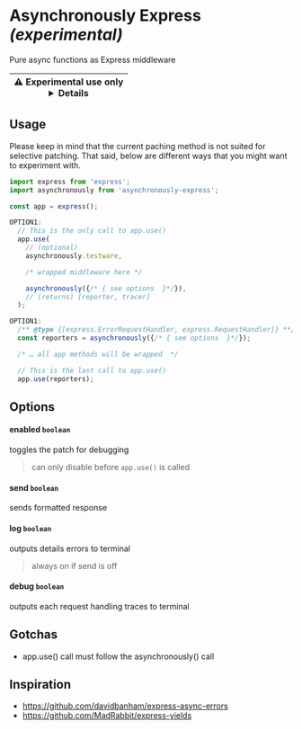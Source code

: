 # Asynchronously Express _(experimental)_

Pure async functions as Express middleware

| ⚠️ Experimental use only <details> requires `--experimental-modules` flag
|-

## Usage

Please keep in mind that the current paching method is not suited for selective patching. That said, below are different ways that you might want to experiment with.

```js
import express from 'express';
import asynchronously from 'asynchronously-express';

const app = express();

OPTION1:
  // This is the only call to app.use()
  app.use(
    // (optional)
    asynchronously.testware,

    /* wrapped middleware here */

    asynchronously({/* { see options  }*/}),
    // (returns) [reporter, tracer]
  );

OPTION1:
  /** @type {[express.ErrorRequestHandler, express.RequestHandler]} **/
  const reporters = asynchronously({/* { see options  }*/});

  /* … all app methods will be wrapped  */

  // This is the last call to app.use()
  app.use(reporters);
```

## Options

#### enabled `boolean`

toggles the patch for debugging

> can only disable before `app.use()` is called

#### send `boolean`

sends formatted response

#### log `boolean`

outputs details errors to terminal

> always on if send is off

#### debug `boolean`

outputs each request handling traces to terminal

## Gotchas

- app.use() call must follow the asynchronously() call

## Inspiration

- https://github.com/davidbanham/express-async-errors
- https://github.com/MadRabbit/express-yields
